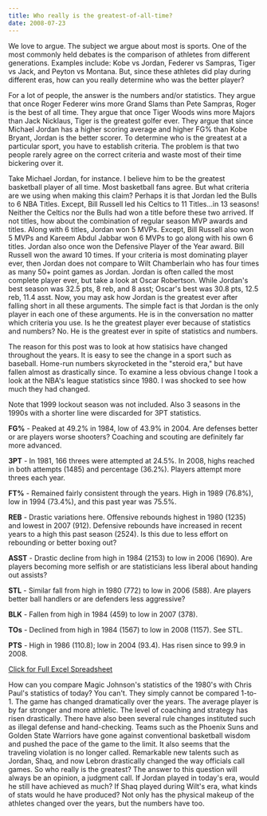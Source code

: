 ```yaml
---
title: Who really is the greatest-of-all-time?
date: 2008-07-23
---
```


We love to argue. The subject we argue about most is sports. One of the most commonly held debates is the comparison of athletes from different generations. Examples include: Kobe vs Jordan, Federer vs Sampras, Tiger vs Jack, and Peyton vs Montana. But, since these athletes did play during different eras, how can you really determine who was the better player?

For a lot of people, the answer is the numbers and/or statistics. They argue that once Roger Federer wins more Grand Slams than Pete Sampras, Roger is the best of all time. They argue that once Tiger Woods wins more Majors than Jack Nicklaus, Tiger is the greatest golfer ever. They argue that since Michael Jordan has a higher scoring average and higher FG% than Kobe Bryant, Jordan is the better scorer. To determine who is the greatest at a particular sport, you have to establish criteria. The problem is that two people rarely agree on the correct criteria and waste most of their time bickering over it.

Take Michael Jordan, for instance. I believe him to be the greatest basketball player of all time. Most basketball fans agree. But what criteria are we using when making this claim? Perhaps it is that Jordan led the Bulls to 6 NBA Titles. Except, Bill Russell led his Celtics to 11 Titles...in 13 seasons! Neither the Celtics nor the Bulls had won a title before these two arrived. If not titles, how about the combination of regular season MVP awards and titles. Along with 6 titles, Jordan won 5 MVPs. Except, Bill Russell also won 5 MVPs and Kareem Abdul Jabbar won 6 MVPs to go along with his own 6 titles. Jordan also once won the Defensive Player of the Year award. Bill Russell won the award 10 times. If your criteria is most dominating player ever, then Jordan does not compare to Wilt Chamberlain who has four times as many 50+ point games as Jordan. Jordan is often called the most complete player ever, but take a look at Oscar Robertson. While Jordan's best season was 32.5 pts, 8 reb, and 8 asst; Oscar's best was 30.8 pts, 12.5 reb, 11.4 asst. Now, you may ask how Jordan is the greatest ever after falling short in all these arguments. The simple fact is that Jordan is the only player in each one of these arguments. He is in the conversation no matter which criteria you use. Is he the greatest player ever because of statistics and numbers? No. He is the greatest ever in spite of statistics and numbers.

The reason for this post was to look at how statisics have changed throughout the years. It is easy to see the change in a sport such as baseball. Home-run numbers skyrocketed in the "steroid era," but have fallen almost as drastically since. To examine a less obvious change I took a look at the NBA's league statistics since 1980. I was shocked to see how much they had changed.

Note that 1999 lockout season was not included. Also 3 seasons in the 1990s with a shorter line were discarded for 3PT statistics.

**FG%** - Peaked at 49.2% in 1984, low of 43.9% in 2004. Are defenses better or are players worse shooters? Coaching and scouting are definitely far more advanced.

**3PT** - In 1981, 166 threes were attempted at 24.5%. In 2008, highs reached in both attempts (1485) and percentage (36.2%). Players attempt more threes each year.

**FT%** - Remained fairly consistent through the years. High in 1989 (76.8%), low in 1994 (73.4%), and this past year was 75.5%.

**REB** - Drastic variations here. Offensive rebounds highest in 1980 (1235) and lowest in 2007 (912). Defensive rebounds have increased in recent years to a high this past season (2524). Is this due to less effort on rebounding or better boxing out?

**ASST** - Drastic decline from high in 1984 (2153) to low in 2006 (1690). Are players becoming more selfish or are statisticians less liberal about handing out assists?

**STL** - Similar fall from high in 1980 (772) to low in 2006 (588). Are players better ball handlers or are defenders less aggressive?

**BLK** - Fallen from high in 1984 (459) to low in 2007 (378).

**TOs** - Declined from high in 1984 (1567) to low in 2008 (1157). See STL.

**PTS** - High in 1986 (110.8); low in 2004 (93.4). Has risen since to 99.9 in 2008.

[Click for Full Excel Spreadsheet](http://picasaweb.google.com/nitinsavant/InTheFridge?authkey=QPNEenzPeY4#5226298179654947618)

How can you compare Magic Johnson's statistics of the 1980's with Chris Paul's statistics of today? You can't. They simply cannot be compared 1-to-1. The game has changed dramatically over the years. The average player is by far stronger and more athletic. The level of coaching and strategy has risen drastically. There have also been several rule changes instituted such as illegal defense and hand-checking. Teams such as the Phoenix Suns and Golden State Warriors have gone against conventional basketball wisdom and pushed the pace of the game to the limit. It also seems that the traveling violation is no longer called. Remarkable new talents such as Jordan, Shaq, and now Lebron drastically changed the way officials call games. So who really is the greatest? The answer to this question will always be an opinion, a judgment call. If Jordan played in today's era, would he still have achieved as much? If Shaq played during Wilt's era, what kinds of stats would he have produced? Not only has the physical makeup of the athletes changed over the years, but the numbers have too. 
